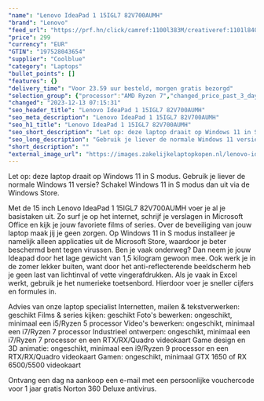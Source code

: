 ```yaml
---
"name": "Lenovo IdeaPad 1 15IGL7 82V700AUMH"
"brand": "Lenovo"
"feed_url": "https://prf.hn/click/camref:1100l383M/creativeref:1101l84031/destination:https%3A%2F%2Fwww.coolblue.nl%2Fproduct%2F926538"
"price": 299
"currency": "EUR"
"GTIN": "197528043654"
"supplier": "Coolblue"
"category": "Laptops"
"bullet_points": []
"features": {}
"delivery_time": "Voor 23.59 uur besteld, morgen gratis bezorgd"
"selection_group": {"processor":"AMD Ryzen 7","changed_price_past_3_days":false,"product_family":"Ideapad"}
"changed": "2023-12-13 07:15:31"
"seo_header_title": "Lenovo IdeaPad 1 15IGL7 82V700AUMH"
"seo_meta_description": "Lenovo IdeaPad 1 15IGL7 82V700AUMH"
"seo_h1_title": "Lenovo IdeaPad 1 15IGL7 82V700AUMH"
"seo_short_description": "Let op: deze laptop draait op Windows 11 in S modus."
"seo_long_description": "Gebruik je liever de normale Windows 11 versie? Schakel Windows 11 in S modus dan uit via de Windows Store. \r\n\r\nMet de 15 inch Lenovo IdeaPad 1 15IGL7 82V700AUMH voer je al je basistaken uit. Zo surf je op het internet, schrijf je verslagen in Microsoft Office en kijk je jouw favoriete films of series. Over de beveiliging van jouw laptop maak jij je geen zorgen. Op Windows 11 in S modus installeer je namelijk alleen applicaties uit de Microsoft Store, waardoor je beter beschermd bent tegen virussen. Ben je vaak onderweg? Dan neem je jouw Ideapad door het lage gewicht van 1,5 kilogram gewoon mee. Ook werk je in de zomer lekker buiten, want door het anti-reflecterende beeldscherm heb je geen last van lichtinval of vette vingerafdrukken. Als je vaak in Excel werkt, gebruik je het numerieke toetsenbord. Hierdoor voer je sneller cijfers en formules in. \r\n\r\nAdvies van onze laptop specialist\r\nInternetten, mailen & tekstverwerken: geschikt\r\nFilms & series kijken: geschikt\r\nFoto's bewerken: ongeschikt, minimaal een i5/Ryzen 5 processor\r\nVideo's bewerken: ongeschikt, minimaal een i7/Ryzen 7 processor\r\nIndustrieel ontwerpen: ongeschikt, minimaal een i7/Ryzen 7 processor en een RTX/RX/Quadro videokaart\r\nGame design en 3D animatie: ongeschikt, minimaal een i9/Ryzen 9 processor en een RTX/RX/Quadro videokaart\r\nGamen: ongeschikt, minimaal GTX 1650 of RX 6500/5500 videokaart\r\n \r\nOntvang een dag na aankoop een e-mail met een persoonlijke vouchercode voor 1 jaar gratis Norton 360 Deluxe antivirus."
"short_description": ""
"external_image_url": "https://images.zakelijkelaptopkopen.nl/lenovo-ideapad-1-15igl7-82v700aumh.webp"
---
```


Let op: deze laptop draait op Windows 11 in S modus. Gebruik je liever de normale Windows 11 versie? Schakel Windows 11 in S modus dan uit via de Windows Store.

Met de 15 inch Lenovo IdeaPad 1 15IGL7 82V700AUMH voer je al je basistaken uit. Zo surf je op het internet, schrijf je verslagen in Microsoft Office en kijk je jouw favoriete films of series. Over de beveiliging van jouw laptop maak jij je geen zorgen. Op Windows 11 in S modus installeer je namelijk alleen applicaties uit de Microsoft Store, waardoor je beter beschermd bent tegen virussen. Ben je vaak onderweg? Dan neem je jouw Ideapad door het lage gewicht van 1,5 kilogram gewoon mee. Ook werk je in de zomer lekker buiten, want door het anti-reflecterende beeldscherm heb je geen last van lichtinval of vette vingerafdrukken. Als je vaak in Excel werkt, gebruik je het numerieke toetsenbord. Hierdoor voer je sneller cijfers en formules in.

Advies van onze laptop specialist
Internetten, mailen & tekstverwerken: geschikt
Films & series kijken: geschikt
Foto's bewerken: ongeschikt, minimaal een i5/Ryzen 5 processor
Video's bewerken: ongeschikt, minimaal een i7/Ryzen 7 processor
Industrieel ontwerpen: ongeschikt, minimaal een i7/Ryzen 7 processor en een RTX/RX/Quadro videokaart
Game design en 3D animatie: ongeschikt, minimaal een i9/Ryzen 9 processor en een RTX/RX/Quadro videokaart
Gamen: ongeschikt, minimaal GTX 1650 of RX 6500/5500 videokaart
 
Ontvang een dag na aankoop een e-mail met een persoonlijke vouchercode voor 1 jaar gratis Norton 360 Deluxe antivirus.